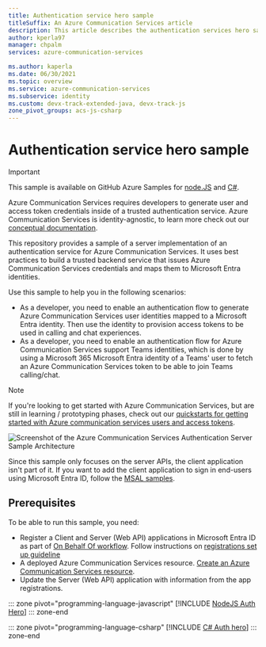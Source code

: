```yaml
---
title: Authentication service hero sample
titleSuffix: An Azure Communication Services article
description: This article describes the authentication services hero sample using Azure Communication Services.
author: kperla97
manager: chpalm
services: azure-communication-services

ms.author: kaperla
ms.date: 06/30/2021
ms.topic: overview
ms.service: azure-communication-services
ms.subservice: identity
ms.custom: devx-track-extended-java, devx-track-js
zone_pivot_groups: acs-js-csharp
---
```


# Authentication service hero sample

> [!IMPORTANT]
> This sample is available on GitHub Azure Samples for [node.JS](https://github.com/Azure-Samples/communication-services-authentication-hero-nodejs) and [C#](https://github.com/Azure-Samples/communication-services-authentication-hero-csharp).

Azure Communication Services requires developers to generate user and access token credentials inside of a trusted authentication service. Azure Communication Services is identity-agnostic, to learn more check out our [conceptual documentation](../concepts/identity-model.md).

This repository provides a sample of a server implementation of an authentication service for Azure Communication Services. It uses best practices to build a trusted backend service that issues Azure Communication Services credentials and maps them to Microsoft Entra identities. 

Use this sample to help you in the following scenarios:
- As a developer, you need to enable an authentication flow to generate Azure Communication Services user identities mapped to a Microsoft Entra identity. Then use the identity to provision access tokens to be used in calling and chat experiences.
- As a developer, you need to enable an authentication flow for Azure Communication Services support Teams identities, which is done by using a Microsoft 365 Microsoft Entra identity of a Teams' user to fetch an Azure Communication Services token to be able to join Teams calling/chat.

> [!NOTE]
>If you're looking to get started with Azure Communication Services, but are still in learning / prototyping phases, check out our [quickstarts for getting started with Azure communication services users and access tokens](../quickstarts/identity/access-tokens.md?pivots=programming-language-csharp).

![Screenshot of the Azure Communication Services Authentication Server Sample Architecture](./media/auth/acs-authentication-server-sample-overview-flow.png)

Since this sample only focuses on the server APIs, the client application isn't part of it. If you want to add the client application to sign in end-users using Microsoft Entra ID, follow the [MSAL samples](https://github.com/AzureAD/microsoft-authentication-library-for-js).

## Prerequisites

To be able to run this sample, you need:

- Register a Client and Server (Web API) applications in Microsoft Entra ID as part of [On Behalf Of workflow](/entra/identity-platform/v2-oauth2-on-behalf-of-flow). Follow instructions on [registrations set up guideline](https://github.com/Azure-Samples/communication-services-authentication-hero-csharp/blob/main/docs/deployment-guides/set-up-app-registrations.md)
- A deployed Azure Communication Services resource. [Create an Azure Communication Services resource](../quickstarts/create-communication-resource.md?tabs=linux&pivots=platform-azp). 
- Update the Server (Web API) application with information from the app registrations.
 
::: zone pivot="programming-language-javascript"
[!INCLUDE [NodeJS Auth Hero](./includes/node-auth-hero.md)]
::: zone-end

::: zone pivot="programming-language-csharp"
[!INCLUDE [C# Auth hero](./includes/csharp-auth-hero.md)]
::: zone-end
